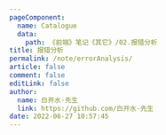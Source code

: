 ```yaml
---
pageComponent: 
  name: Catalogue
  data: 
    path: 《前端》笔记《其它》/02.报错分析
title: 报错分析
permalink: /note/errorAnalysis/
article: false
comment: false
editLink: false
author: 
  name: 白开水-先生
  link: https://github.com/白开水-先生
date: 2022-06-27 10:57:45
---
```

